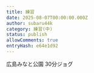 ```yaml
---
title: 練習
date: 2025-08-07T00:00:00.000Z
author: subaru44k
category: 練習(中)
status: publish
allowComments: true
entryHash: e64e1d92
---
```

広島みなと公園
30分ジョグ
